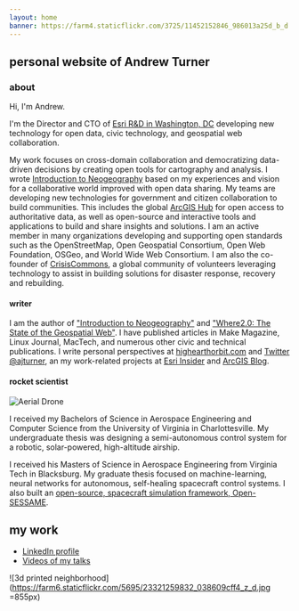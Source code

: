 ```yaml
---
layout: home
banner: https://farm4.staticflickr.com/3725/11452152846_986013a25d_b_d.jpg
---
```


## personal website of Andrew Turner

### about

Hi, I'm Andrew. 

I'm the Director and CTO of [Esri R&amp;D in Washington, DC](http://dc.esri.com) developing new technology for open data, civic technology, and geospatial web collaboration. 

My work focuses on cross-domain collaboration and democratizing data-driven decisions by creating open tools for cartography and analysis. I wrote [Introduction to Neogeography](http://shop.oreilly.com/product/9780596529956.do) based on my experiences and vision for a collaborative world improved with open data sharing.  My teams are developing new technologies for government and citizen collaboration to build communities. This includes the global [ArcGIS Hub](http://hub.arcgis.com) for open access to authoritative data, as well as open-source and interactive tools and applications to build and share insights and solutions. I am an active member in many organizations developing and supporting open standards such as the OpenStreetMap, Open Geospatial Consortium, Open Web Foundation, OSGeo, and World Wide Web Consortium. I am also the co-founder of [CrisisCommons](https://crisiscommons.org/), a global community of volunteers leveraging technology to assist in building solutions for disaster response, recovery and rebuilding.


#### writer

I am the author of ["Introduction to Neogeography"](http://shop.oreilly.com/product/9780596529956.do) and ["Where2.0: The State of the Geospatial Web"](http://shop.oreilly.com/product/9780596522568.do). I have  published articles in Make Magazine, Linux Journal, MacTech, and numerous other civic and technical publications. I write personal perspectives at [highearthorbit.com](http://highearthorbit.com) and [Twitter @ajturner](https://twitter.com/ajturner), an my work-related projects at [Esri Insider](https://blogs.esri.com/esri/esri-insider/author/ajturner/) and [ArcGIS Blog](https://blogs.esri.com/esri/arcgis/author/ajturner/).

#### rocket scientist

![Aerial Drone](https://farm8.staticflickr.com/7558/15685514648_7f2f76b05c_z_d.jpg)

I received my Bachelors of Science in Aerospace Engineering and Computer Science from the University of Virginia in Charlottesville. My undergraduate thesis was designing a semi-autonomous control system for a robotic, solar-powered, high-altitude airship.

I received his Masters of Science in Aerospace Engineering from Virginia Tech in Blacksburg. My graduate thesis focused on machine-learning, neural networks for autonomous, self-healing spacecraft control systems. I also built an [open-source, spacecraft simulation framework, Open-SESSAME](http://github.com/spacecraft).


## my work

- [LinkedIn profile](https://www.linkedin.com/in/ajturner/)
- [Videos of my talks](https://www.youtube.com/playlist?list=PLJN4HgE09_NTKB8WYsGL8_1AIPfu0eemF)

![3d printed neighborhood](https://farm6.staticflickr.com/5695/23321259832_038609cff4_z_d.jpg =855px)
